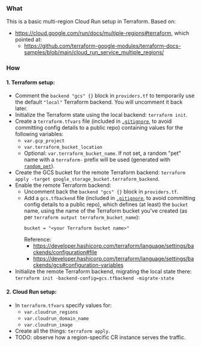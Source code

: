 ### What
This is a basic multi-region Cloud Run setup in Terraform. Based on:
- https://cloud.google.com/run/docs/multiple-regions#terraform, which pointed at:
  - https://github.com/terraform-google-modules/terraform-docs-samples/blob/main/cloud_run_service_multiple_regions/

### How

#### 1. Terraform setup:
   - Comment the `backend "gcs" {}` block in `providers.tf` to temporarily use the default `"local"` Terraform backend.
     You will uncomment it back later.
   - Initialize the Terraform state using the local backend: `terraform init`.
   - Create a `terraform.tfvars` file (included in [`.gitignore`](.gitignore), to avoid committing config details to a
     public repo) containing values for the following variables:
     - `var.gcp_project`
     - `var.terraform_bucket_location`
     - Optional: `var.terraform_bucket_name`. If not set, a random "pet" name with a `terraform-` prefix will be used
       (generated with [`random_pet`](https://registry.terraform.io/providers/hashicorp/random/latest/docs/resources/pet)).
   - Create the GCS bucket for the remote Terraform backend:
     `terraform apply -target google_storage_bucket.terraform_backend`.
   - Enable the remote Terraform backend:
     - Uncomment back the `backend "gcs" {}` block in `providers.tf`.
     - Add a `gcs.tfbackend` file (included in [`.gitignore`](.gitignore), to avoid committing config details to a public
       repo), which defines (at least) the `bucket` name, using the name of the Terraform bucket you've created (as per
       `terraform output terraform_bucket_name`):
       ```
       bucket = "<your Terraform bucket name>"
       ```
       Reference:
       - https://developer.hashicorp.com/terraform/language/settings/backends/configuration#file
       - https://developer.hashicorp.com/terraform/language/settings/backends/gcs#configuration-variables
   - Initialize the remote Terraform backend, migrating the local state there: `terraform init -backend-config=gcs.tfbackend -migrate-state`

#### 2. Cloud Run setup:
- In `terraform.tfvars` specify values for:
  - `var.cloudrun_regions`
  - `var.cloudrun_domain_name`
  - `var.cloudrun_image`
- Create all the things: `terraform apply`.
- TODO: observe how a region-specific CR instance serves the traffic.
